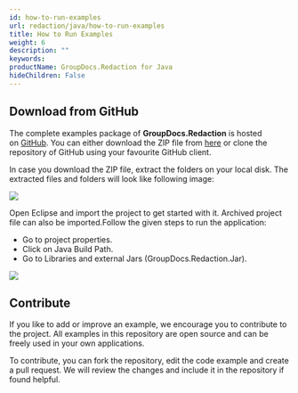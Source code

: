 ```yaml
---
id: how-to-run-examples
url: redaction/java/how-to-run-examples
title: How to Run Examples
weight: 6
description: ""
keywords: 
productName: GroupDocs.Redaction for Java
hideChildren: False
---
```

## Download from GitHub

The complete examples package of **GroupDocs.Redaction** is hosted on [GitHub](https://github.com/groupdocs-redaction/GroupDocs.Redaction-for-Java). You can either download the ZIP file from [here](https://github.com/groupdocs-redaction/GroupDocs.Readction-for-Java/archive/master.zip) or clone the repository of GitHub using your favourite GitHub client.

In case you download the ZIP file, extract the folders on your local disk. The extracted files and folders will look like following image:

![](redaction/java/images/how-to-run-examples.png)

Open Eclipse and import the project to get started with it. Archived project file can also be imported.Follow the given steps to run the application:

*   Go to project properties.
*   Click on Java Build Path.
*   Go to Libraries and external Jars (GroupDocs.Redaction.Jar).

![](redaction/java/images/how-to-run-examples_1.png)

## Contribute

If you like to add or improve an example, we encourage you to contribute to the project. All examples in this repository are open source and can be freely used in your own applications.

To contribute, you can fork the repository, edit the code example and create a pull request. We will review the changes and include it in the repository if found helpful.
